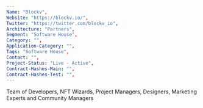 ```yaml
---
Name: "Blockv",
Website: "https://blockv.io/",
Twitter: "https://twitter.com/blockv_io",
Architecture: "Partners",
Segment: "Software House",
Category: "",
Application-Category: "",
Tags: "Software House",
Contact: "",
Project-Status: "Live - Active",
Contract-Hashes-Main: "",
Contract-Hashes-Test: "",
---
```

<!--lang:en--> 
Team of Developers, NFT Wizards, Project Managers, Designers, Marketing Experts and Community Managers
<!--lang:es--] 
Equipo de desarrolladores, asistentes de NFT, gerentes de proyectos, diseñadores, expertos en marketing y gerentes de comunidades
<!--lang:de--] 
Team aus Entwicklern, NFT-Assistenten, Projektmanagern, Designern, Marketingexperten und Community-Managern
<!--lang:fr--] 
Equipe de Développeurs, Assistants NFT, Chefs de Projet, Designers, Experts Marketing et Community Managers
<!--lang:pl--] 
Zespół programistów, kreatorów NFT, kierowników projektów, projektantów, ekspertów ds. marketingu i menedżerów społeczności
<!--lang:uk--] 
Команда розробників, майстрів NFT, менеджерів проектів, дизайнерів, експертів з маркетингу та менеджерів спільноти
[!--lang:*-->  
